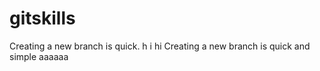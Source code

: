 # gitskills
Creating a new branch is quick.
h i hi
Creating a new branch is quick and simple
aaaaaa
